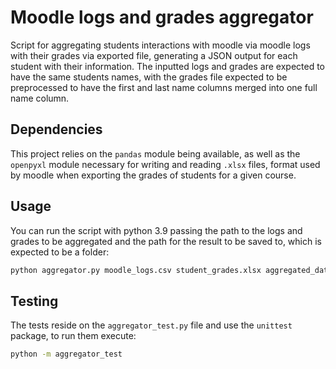# Moodle logs and grades aggregator

Script for aggregating students interactions with moodle via moodle logs with their grades via exported file, generating a JSON output for each student with their information. The inputted logs and grades are expected to have the same students names, with the grades file expected to be preprocessed to have the first and last name columns merged into one full name column.

## Dependencies

This project relies on the `pandas` module being available, as well as the `openpyxl` module necessary for writing and reading `.xlsx` files, format used by moodle when exporting the grades of students for a given course.


## Usage

You can run the script with python 3.9 passing the path to the logs and grades to be aggregated and the path for the result to be saved to, which is expected to be a folder:

```bash
python aggregator.py moodle_logs.csv student_grades.xlsx aggregated_data
```

## Testing

The tests reside on the `aggregator_test.py` file and use the `unittest` package, to run them execute:

```bash
python -m aggregator_test
```
